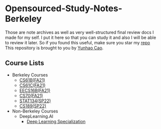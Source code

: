 # Opensourced-Study-Notes-Berkeley

Those are note archives as well as very well-structured final review docs I made for my self. I put it here so that you can study it and also I will be able to review it later. So if you found this useful, make sure you star my [repo](https://github.com/ToiletCommander/Opensourced-Study-Notes-Berkeley)
This repository is brought to you by [Yunhao Cao](https://github.com/ToiletCommander).

## Course Lists

- Berkeley Courses
  - [CS61B(FA21)](CS61B/)
  - [CS61C(FA21)](CS61C/)
  - [EECS16B(FA21)](EECS16B/)
  - [CS70(FA21)](CS70/)
  - [STAT134(SP22)](STAT134/)
  - [CS189(SP22)](CS189/)
- Non-Berkeley Courses
  - DeepLearning.AI
    - [Deep Learning Specialization](DLSpecialization/)
